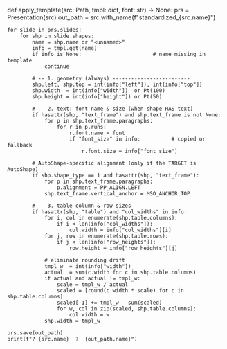def apply_template(src: Path, tmpl: dict, font: str) -> None:
    prs = Presentation(src)
    out_path = src.with_name(f"standardized_{src.name}")

    for slide in prs.slides:
        for shp in slide.shapes:
            name = shp.name or "<unnamed>"
            info = tmpl.get(name)
            if info is None:                       # name missing in template
                continue

            # -- 1. geometry (always) -------------------------
            shp.left, shp.top = int(info["left"]), int(info["top"])
            shp.width  = int(info["width"])  or Pt(100)
            shp.height = int(info["height"]) or Pt(50)

            # -- 2. text: font name & size (when shape HAS text) --
            if hasattr(shp, "text_frame") and shp.text_frame is not None:
                for p in shp.text_frame.paragraphs:
                    for r in p.runs:
                        r.font.name = font
                        if "font_size" in info:          # copied or fallback
                            r.font.size = info["font_size"]

            # AutoShape-specific alignment (only if the TARGET is AutoShape)
            if shp.shape_type == 1 and hasattr(shp, "text_frame"):
                for p in shp.text_frame.paragraphs:
                    p.alignment = PP_ALIGN.LEFT
                shp.text_frame.vertical_anchor = MSO_ANCHOR.TOP

            # -- 3. table column & row sizes
            if hasattr(shp, "table") and "col_widths" in info:
                for i, col in enumerate(shp.table.columns):
                    if i < len(info["col_widths"]):
                        col.width = info["col_widths"][i]
                for j, row in enumerate(shp.table.rows):
                    if j < len(info["row_heights"]):
                        row.height = info["row_heights"][j]

                # eliminate rounding drift
                tmpl_w  = int(info["width"])
                actual  = sum(c.width for c in shp.table.columns)
                if actual and actual != tmpl_w:
                    scale = tmpl_w / actual
                    scaled = [round(c.width * scale) for c in shp.table.columns]
                    scaled[-1] += tmpl_w - sum(scaled)
                    for w, col in zip(scaled, shp.table.columns):
                        col.width = w
                shp.width = tmpl_w

    prs.save(out_path)
    print(f"? {src.name}  ?  {out_path.name}")
